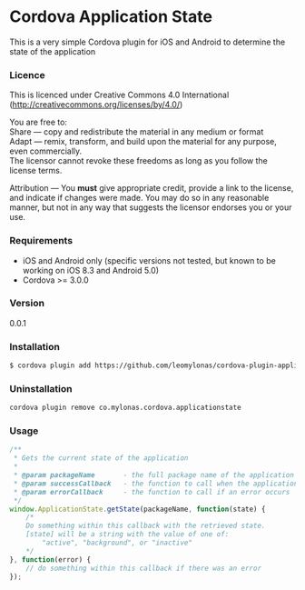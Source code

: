 # Cordova Application State
This is a very simple Cordova plugin for iOS and Android to determine the state of the application

### Licence
This is licenced under Creative Commons 4.0 International (http://creativecommons.org/licenses/by/4.0/)

You are free to:  
Share — copy and redistribute the material in any medium or format  
Adapt — remix, transform, and build upon the material for any purpose, even commercially.  
The licensor cannot revoke these freedoms as long as you follow the license terms.  

Attribution — You **must** give appropriate credit, provide a link to the license, and indicate if changes were made. You may do so in any reasonable manner, but not in any way that suggests the licensor endorses you or your use.

### Requirements
* iOS and Android only (specific versions not tested, but known to be working on iOS 8.3 and Android 5.0)
* Cordova >= 3.0.0

### Version
0.0.1

### Installation
```sh
$ cordova plugin add https://github.com/leomylonas/cordova-plugin-applicationstate.git
```

### Uninstallation
```sh
cordova plugin remove co.mylonas.cordova.applicationstate
```

### Usage
```JavaScript
/**
 * Gets the current state of the application
 *
 * @param packageName		- the full package name of the application (eg com.example.myapp)
 * @param successCallback	- the function to call when the application state is determined
 * @param errorCallback		- the function to call if an error occurs
 */
window.ApplicationState.getState(packageName, function(state) {
    /*
    Do something within this callback with the retrieved state.
    [state] will be a string with the value of one of:
        "active", "background", or "inactive"
    */
}, function(error) {
    // do something within this callback if there was an error
});
```
